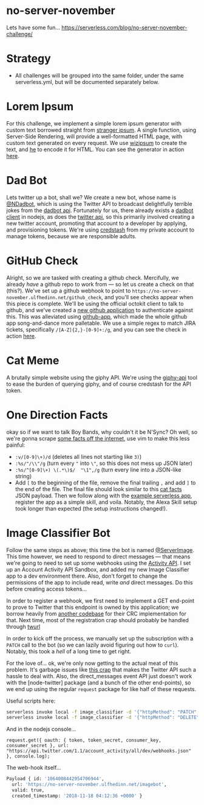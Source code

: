 # no-server-november
Lets have some fun... https://serverless.com/blog/no-server-november-challenge/

# Strategy

* All challenges will be grouped into the same folder, under the same serverless.yml, but will be
  documented separately below.

# Lorem Ipsum

For this challenge, we implement a simple lorem ipsum generator with custom text borrowed straight
from [stranger ipsum].  A single function, using Server-Side Rendering, will provide a
well-formatted HTML page, with custom text generated on every request.  We use [wizipsum] to create
the text, and [he] to encode it for HTML.  You can see the generator in action
[here](https://no-server-november.ulfhedinn.net/lorem_ipsum).

[stranger ipsum]: https://github.com/robertcoopercode/stranger-ipsum/blob/master/src/generator.js
[wizipsum]: https://github.com/wizbii/wizipsum
[he]: https://github.com/mathiasbynens/he

# Dad Bot

Lets twitter up a bot, shall we?  We create a new bot, whose name is [@NDadbot], which is using the
Twitter API to broadcast delightfully terrible jokes from the [dadbot api].  Fortunately for us,
there already exists a [dadbot client] in nodejs, as does the [twitter api], so this primarily
involved creating a new twitter account, promoting that account to a developer by applying, and
provisioning tokens.  We're using [credstash] from my private account to manage tokens, because we
are responsible adults.

[@NDadbot]: https://twitter.com/NDadbot
[credstash]: https://github.com/fugue/credstash
[dadbot api]: https://icanhazdadjoke.com/api
[dadbot client]: https://github.com/jmptr/node-icanhazdadjoke-client
[twitter api]: https://github.com/desmondmorris/node-twitter

# GitHub Check

Alright, so we are tasked with creating a github check.  Mercifully, we already *have* a github repo
to work from — so let us create a check on that (this?).  We've set up a github webhook to point to
`https://no-server-november.ulfhedinn.net/github_check`, and you'll see checks appear when this
piece is complete.  We'll be using the official octokit client to talk to github, and we've created
a [new github application](https://github.com/settings/applications/932381) to authenticate against
this.  This was alleviated using [github-app], which made the whole github app song-and-dance more
palletable.  We use a simple regex to match JIRA tickets, specifically `/[A-Z]{2,}-[0-9]+:/g`, and
you can see the check in action [here](https://github.com/jontg/no-server-november/pull/1).

[official octokit]: https://github.com/octokit/rest.js
[github-app]: https://github.com/probot/github-app

# Cat Meme

A brutally simple website using the giphy API.  We're using the [giphy-api] tool to ease the burden
of querying giphy, and of course credstash for the API token.

[giphy-api]: https://github.com/austinkelleher/giphy-api

# One Direction Facts

okay so if we want to talk Boy Bands, why couldn't it be N'Sync?  Oh well, so we're gonna scrape
[some facts off the internet], use vim to make this less painful:
* `:v/[0-9]\+)/d` (deletes all lines not starting like `3)`)
* `:%s/"/\\"/g` (turn every `"` into `\"`, so this does not mess up JSON later)
* `:%s/^[0-9]\+) \(.*\)$/  "\1",/g` (turn every line into a JSON-like string)
* Add `[` to the beginning of the file, remove the final trailing `,` and add `]` to the end of the
  file.
The final file should look similar to this [cat facts] JSON payload.  Then we follow along with the
[example serverless app], register the app as a simple skill, and voila.  Notably, the Alexa Skill
setup took longer than expected (the setup instructions changed!).

[some facts off the internet]: https://planetradio.co.uk/hits-radio/entertainment/music/101-one-direction-facts/
[cat facts]: https://gist.github.com/tonkku107/c079131c11a8f761a136a4ed305a0d9d
[example serverless app]: https://github.com/serverless/examples/blob/master/aws-node-alexa-skill/

# Image Classifier Bot

Follow the same steps as above; this time the bot is named [@ServerImage].  This time however, we
need to respond to direct messages — that means we're going to need to set up some webhooks using
the [Activity API].  I set up an Account Activity API Sandbox, and added my new Image Classifier app
to a dev environment there.  Also, don't forget to change the permissions of the app to include
read, write *and* direct messages.  Do this before creating access tokens...

In order to register a webhook, we first need to implement a GET end-point to prove to Twitter that
this endpoint is owned by this application; we borrow heavily from [another codebase] for their CRC
implementation for that.  Next time, most of the registration crap should probably be handled
through [twurl]

In order to kick off the process, we manually set up the subscription with a `PATCH` call to the bot
(so we can lazily avoid figuring out how to `curl`).  Notably, this took a *hell* of a long time to
get right.

For the love of... ok, we're only now getting to the actual meat of this problem.  It's garbage
issues like [this crap] that makes the Twitter API such a hassle to deal with.  Also, the
direct_messages event API just doesn't work with the [node-twitter] package (and a bunch of the
other end-points), so we end up using the regular `request` package for like half of these requests.

Useful scripts here:
```bash
serverless invoke local -f image_classifier -d '{"httpMethod": "PATCH", "body": "{\"appId\": \"<APP_ID>\"}"}'
serverless invoke local -f image_classifier -d '{"httpMethod": "DELETE", "body": "{\"appId\": \"<APP_ID>\", \"id\": \"<ID>\"}"}'
```

And in the nodejs console...
```nodejs
request.get({ oauth: { token, token_secret, consumer_key, consumer_secret }, url: "https://api.twitter.com/1.1/account_activity/all/dev/webhooks.json" }, console.log);
```

[@ServerImage]: https://twitter.com/ServerImage
[Activity API]: https://developer.twitter.com/en/docs/accounts-and-users/subscribe-account-activity/guides/getting-started-with-webhooks
[another codebase]: https://itnext.io/serverless-twitter-bot-with-google-cloud-35d370676f7
[twurl]: https://github.com/twitter/twurl
[this crap]: https://twittercommunity.com/t/errors-message-could-not-authenticate-you-code-32/1223/13

The web-hook itself...
```bash
Payload { id: '1064008442954706944',
  url: 'https://no-server-november.ulfhedinn.net/imagebot',
  valid: true,
  created_timestamp: '2018-11-18 04:12:36 +0000' }
```

